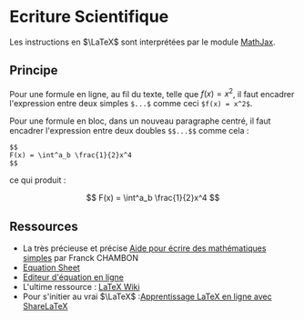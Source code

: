# Ecriture Scientifique

Les instructions en $\LaTeX$ sont interprétées par le module [MathJax](https://squidfunk.github.io/mkdocs-material/reference/mathjax/?h=math#mathjax).

## Principe

Pour une formule en ligne, au fil du texte, telle que $f(x) = x^2$, il faut encadrer l'expression entre deux simples `$...$` comme ceci `$f(x) = x^2$`.

Pour une formule en bloc, dans un nouveau paragraphe centré, il faut encadrer l'expression entre deux doubles `$$...$$` comme cela :

```
$$
F(x) = \int^a_b \frac{1}{2}x^4
$$
```

ce qui produit :

$$
F(x) = \int^a_b \frac{1}{2}x^4
$$

## Ressources
- La très précieuse et précise [Aide pour écrire des mathématiques simples](https://ens-fr.gitlab.io/mkdocs/maths/) par Franck CHAMBON  
- [Equation Sheet](http://www.equationsheet.com/)
- [Editeur d'équation en ligne](http://www.codecogs.com/eqnedit.php?latex=)
- L'ultime ressource : [LaTeX Wiki](http://en.wikibooks.org/wiki/LaTeX/Mathematics)
- Pour s'initier au vrai $\LaTeX$ :[Apprentissage LaTeX en ligne avec ShareLaTeX](http://tsi.si.lycee.ecmorlaix.fr/APprentissageLaTeX/)